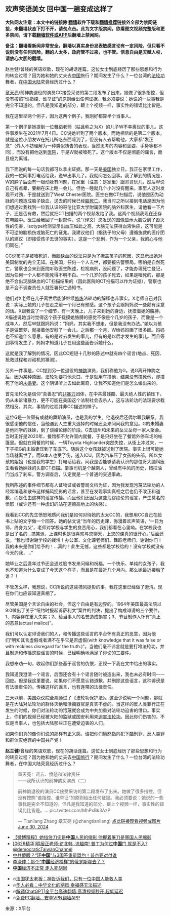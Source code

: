  <!-- 面包屑导航 --> <h2>欢声笑语美女 回中国一趟变成这样了</h2> <p class="notice"><b>大陆网友注意：本文中的链接除 <a href="https://github.com/bannedbook/fanqiang" >翻墙</a>软件下载和<a href="https://github.com/killgcd/justmysocks/blob/master/README.md">翻墙推荐</a>链接外全部为禁网链接，未翻墙状态下打不开，请勿点击。此为文字版禁闻，欲看图文视频完整版和更多禁闻，请下载<a href="https://github.com/bannedbook/fanqiang">翻墙软件或APP</a>后翻墙上禁闻网。</p><p>备注：翻墙看新闻非常安全，翻墙以真实身份发表敏感言论有一定风险，但只看不说则没有任何风险，翻的人太多，政府管不过来，也不管。信息自由是天赋人权，请放心大胆的翻墙。</b></p>  <div class="entry"> <p id="summary">赵兰健/曾经的笑语欢歌，现在的胡话连篇。这位女士到底经历了那些思想和行为的转变过程？因为她和她的丈夫去<span class='wp_keywordlink_affiliate'><a href="https://www.bannedbook.org/" title="中国" target="_blank">中国</a></span>旅行？期间发生了什么？一位台湾的<a href="https://www.bannedbook.org/bnews/tag/%e6%b3%95%e8%bd%ae%e5%8a%9f/" class="st_tag internal_tag" rel="tag" title="标签 法轮功 下的日志">法轮功</a>舞者，在<a href="https://www.bannedbook.org/bnews/tag/%E4%B8%AD%E5%9B%BD/" class="st_tag internal_tag" rel="tag" title="标签 中国 下的日志">中国</a><span class='wp_keywordlink_affiliate'><a href="https://www.bannedbook.org/" title="大陆" target="_blank">大陆</a></span>究竟经历过什么？</p> <p id="conimg"><a href="https://www.bannedbook.org/bnews/tag/%e7%ab%a0%e5%a4%a9%e4%ba%ae/" class="st_tag internal_tag" rel="tag" title="标签 章天亮 下的日志">章天亮</a>/前神韵退役的演员CC接受采访的第二段发布了出来。她做了很多指控，但没有按照“谁指控、谁举证”的原则给出任何证据。我必须要说：她说的一些事我是完全不知道的，但凡是我知道的部分，跟上个视频一样，事实性的错误比比皆是。</p> <p>我在这里举两个例子，因为这两个例子，我刚好都算半个当事人。</p> <p>第一个例子是她提到一位舞蹈老师（姑且称之为X）的儿子W不幸离世的事儿。这件事发生在2021年7月4日。CC说她听到了两个版本，而她相信的是第二个版本，就是这位小朋友W在托儿所吃东西噎到了，但没有人去帮助他，大家都“发正念”（外人不妨理解为一种类似祷告的表现，当然思考的内容和坐姿、手势等都不同），而没有把他送到<a href="https://www.bannedbook.org/bnews/tag/%E5%8C%BB%E9%99%A2/" class="st_tag internal_tag" rel="tag" title="标签 医院 下的日志">医院</a>，于是W就被噎死了。这个版本不仅是彻底的谣言，而且极为离谱。</p> <p>我下面说的每一句话我都可以拿出证据。那一天是<a href="https://www.bannedbook.org/bnews/tag/%e7%be%8e%e5%9b%bd/" class="st_tag internal_tag" rel="tag" title="标签 美国 下的日志">美国</a>独立日，我正在家里工作，我的一位同事打电话给我，说W出事儿了。我就问怎么回事。我了解到的情况是，W的脖子后面有一根动脉有问题，在家里（注意：是家里）跟哥哥玩儿，然后W说自己有点晕，要躺在床上睡一会儿。但他一睡就几个小时没有醒来。家里人这时发现不对劲，于是就送到了West Chester医院。医生在做CT扫描后，说他是因为动脉的问题造成脑子缺血，送去的时候已经<a href="https://www.bannedbook.org/bnews/tag/%E8%84%91%E6%AD%BB%E4%BA%A1/" class="st_tag internal_tag" rel="tag" title="标签 脑死亡 下的日志">脑死亡</a>。我当时之所以接到电话是因为他们想通过我找到一位我认识的哥伦比亚大学附属医院的脑外科医生，请他看一下片子，还是否有救，然后就把CT扫描的两个视频发给了我。这两个视频我现在还存在电脑中。医生给我回了一封邮件，说“（译文）您发送的图像显示大脑受到了毁灭性的伤害，isotype检测显示出血压如此之高，大脑无法获得血液供应，这可能是不可逆的脑损伤或脑死亡的征兆。我建议他们（指孩子的父母）遵循施救的医疗团队的建议（即接受孩子去世的事实）。这是一个悲剧，作为一个父亲，我的心与他们同在。”</p> <p>CC说孩子是被噎死的，而脑缺血的说法只是为了掩盖孩子的死因，这显示出她对美国制度的完全无知。在美国，任何一个人去世，都要报告警察局。哪怕是自然死亡，警察也会来到医院听取医生陈述，检视病例，没问题了，才能办理死亡登记，因为任何一个人都不能死得不明不白。一个几岁的孩子死去，如果是噎死的，那是绝不会出现脑缺血的CT扫描结果的（因此医院的CT扫描可以作为证据），警察也是不会不调查责任人就签署死亡通知书。</p>  <p>他们对X老师在儿子离世后能够继续<span class='wp_keywordlink'><a href="https://www.qi-gong.me/" title="气功修炼网" target="_blank">修炼</a></span>法轮功的解释也非事实。X老师自己对我说：实际上她的儿子在走之前一个月已有预感。这个孩子会跟妈妈说一些颇有深意的话。X跟我说了一个细节，有一天晚上，儿子来到她的身边，抚摸着她的胳膊。X描述说她当时觉得这个孩子抚摸她胳膊的感觉不像是个几岁的孩子，而像是一个成年人。然后W就跟妈妈说：“妈妈，其实我不想走，但是我没有办法。”她以为孩子是做噩梦，就搂着他安慰了一会儿。之后那一个月，W给妈妈画了很多画。妈妈也不知道什么意思，有的是过去发生的事儿，但有的是以后才发生的事儿。而且等到事情发生了，妈妈才知道儿子在用这些画告诉她什么。</p> <p>这就是我了解到的情况，因此CC短短十几秒的陈述中就有四个谣言(地点、死因、抢救过程和对动机的猜测)。</p> <p>另外一件事是，CC提到另一位退役的<span class='wp_keywordlink_affiliate'><a href="https://zh-cn.shenyunperformingarts.org/" title="神韵" target="_blank">神韵</a></span>演员，我们称他为G。说G离开神韵之后，因为某种原因，法轮功要将他灭口，于是就用车撞他，结果没有撞死他，却撞死了他的<a href="https://www.bannedbook.org/bnews/tag/%E6%9C%AA%E5%A9%9A%E5%A6%BB/" class="st_tag internal_tag" rel="tag" title="标签 未婚妻 下的日志">未婚妻</a>。这个阴谋听上去如此离奇，让我不知道他们是怎么编出来的。</p> <p>首先法轮功是信仰“真善忍”的<span class='wp_keywordlink'><a href="https://www.bannedbook.org/forum2/topic6313.html" title="《非暴力不合作运动丛书》" target="_blank">非暴力</a></span>团体，在中共最残酷、最灭绝人性的镇压下，仍从未诉诸暴力，更不可能在美国这个法制社会去杀人，这与法轮功的法理要求截然相反。其次，事情的过程并非CC描述的样子。</p> <p>这位G是一位颇有成就的舞蹈演员，也是我的学生。他退役后还偶尔跟我联系。我很感谢他的信任，当他遇到人生重大选择的时候还会来问问我的意见。G的未婚妻是他同学的妹妹，到了谈婚论嫁的阶段。G去加州和未来的岳父岳母一家人聚会。当时正好是2020年，餐馆都不允许室内就餐，于是只好坐在了餐馆外停车场的帐篷里。但就在用餐的时候，一辆Toyota Highlander突然失控，从街上冲过来，一下子把G的未婚妻压到了车底下。随后这个女孩就被送到了医院。事实上很可能她当场就离世了。而G本人也受了伤，送入ICU。因为汽车压了女孩的头部，所以女孩的姐姐（也是我的学生）打电话给我，问我是否能够请我认识的那位哥大脑科医生看看她妹妹的头部CT扫描。肇事司机是个越南人，曾经有中风的历史，错把油门当成了刹车。警方调查后，认定就是一个普通的交通事故。</p> <p>我所陈述的事件细节都有人证物证或者警局文档为证，因为我发现污蔑法轮功的人经常编造和散布这样捕风捉影的谣言，甚至在发现事实真相之后也仍不改正和道歉，而是任由这样的谣言传播。而且他们还因为这些荒谬绝伦的谣言，产生莫名的愤怒（或许还有一种虚幻的站在道德高地上的快感）。</p>  <p>我看到CC的先生愤怒地质问我们是如何对待她的太太CC的，我想用CC自己在脸书上贴的文字做一个回答。她的帖文说“当年的历史课，弥漫着欢声笑语，‘一日为师，终身为父’，老师对学校与学生的良苦用心，我们都看在心里呦。在学校我也是出了名的&#8230;搞笑派，上课时也是很喜欢与您聊天，上您的课真的很开心。”后面还说，“我也很谢谢学校的栽培！办公室、文化课老师们、舞蹈老师们，谢谢你们！我的未来是你们给予的！&#8230;真的！此生无憾，这些都是学校给的！没有学校就没有今天的我，&#8230;”</p> <p>她毕业之后逢年过节还会通过脸书发来问候和祝福。一个快乐、单纯的女孩子，我也不知道为什么变成了今天这个样子，而且是在最近几个月内。那么她最近接触了谁？！</p> <p>不管怎么样，我想说，CC所说的这些捕风捉影的事，我在这里已经做了澄清。现在你们也应该知道真相了。</p> <p>尽管美国是个言论自由的社会，但这个自由是有边界的。1964年美国最高法院以9:0做出了关于“纽约时报起诉萨利文”案件的判决，提出了构成诽谤的三个要件。1、内容存在重大失实；2、给当事人的名誉造成损害；3、节目制作人怀有“真正的恶意(actual malice)”。</p> <p>我们可以认定诽谤我们的人，和传播这些谣言的平台怀有真正的恶意，因为他们“明知其言虚假或者满不在乎它是否虚假(with knowledge that it was false or with reckless disregard for the truth.)”。当他们毫不讳言就是要打垮法轮功，并且制造和传播这些谣言的时候，已经明确地满足了诽谤的三要件。</p> <p>我想奉劝一句，收起你们那些基于谣言的仇恨，正视一下我在文中给出的事实。</p>  <p>我知道我澄清一个谣言，后面还会有十个谣言随时被造出来，我也未必有时间一一回应。但是我这里要说，如果你们不愿意认错道歉，并删除这些谣言，这种诽谤是有法律责任的。传播这样的谣言，也有连带的法律责任。</p> <p>三天以前，美国众议院全票通过了《法轮功保护法》。这至少说明一个问题，那就是在大陆对法轮功的群体灭绝和活摘器官是真实不虚的。当这样的反人类罪行正在发生的时候，你们对法轮功的污蔑就会成为中共加重对法轮功迫害的借口。事实上，你们的视频已经被大陆的监狱或国安利用来<span class='wp_keywordlink'><a href="https://www.bannedbook.org/forum11/topic278.html" title="评江泽民与中共相互利用迫害法轮功" target="_blank">迫害法轮功</a></span>。因此你们伤害的，不仅是当事人，也包括大陆那些正在遭受迫害的人们。</p> <p>如果你们真的像你们说的那样有正义感，请把你们愤怒指向犯下酷刑罪、反人类罪和群体灭绝罪的中国共产党！</p> <p><strong>赵兰健</strong>/曾经的笑语欢歌，现在的胡话连篇。这位女士到底经历了那些思想和行为的转变过程？因为她和她的丈夫去<a href="https://www.bannedbook.org/bnews/tag/%E4%B8%AD%E5%9B%BD%E6%97%85%E8%A1%8C/" class="st_tag internal_tag" rel="tag" title="标签 中国旅行 下的日志">中国旅行</a>？期间发生了什么？一位台湾的法轮功舞者，在中国大陆究竟经历过什么？</p> <blockquote data-media-max-width="560"> <p dir="ltr" lang="zh">章天亮：谣言、愤怒和法律责任<br />——我所认识的前神韵女演员（二）</p> <p>前神韵退役的演员CC接受采访的第二段发布了出来。她做了很多指控，但没有按照“谁指控、谁举证”的原则给出任何证据。我必须要说：她说的一些事我是完全不知道的，但凡是我知道的部分，跟上个视频一样，事实性的错误比比皆是。… pic.twitter.com/MhPxBk3AzP</p>  <p>— Tianliang Zhang 章天亮 (@zhangtianliang) <a href="https://twitter.com/zhangtianliang/status/1807407526020788619?ref_src=twsrc%5Etfw">点此链接观看视频或图片 June 30, 2024</a></p></blockquote> <!--<div id="taboola-mid-1"></div>--><ul class='op-related-articles' title='相关阅读'> <li><a href='https://www.bannedbook.org/bnews/topimagenews/20240701/2056777.html' target='_blank'>【微博精粹】她挡住刀尖是<b>中国</b>人民的缩影 他握着屠刀是哪国人民缩影</a></li> <li><a href='https://www.bannedbook.org/bnews/sohnews/20240701/2056771.html' target='_blank'>[0626精华]明居正老师:访北韩..访越南! 普丁为何过<b>中国</b>门 就是不入?@democraticTaiwanChannel</a></li> <li><a href='https://www.bannedbook.org/bnews/comments/20240701/2056765.html' target='_blank'>中共傻眼？“环<b>中国</b>”与3国签重量盟约！普京要对付谁</a></li> <li><a href='https://www.bannedbook.org/bnews/comments/20240701/2056761.html' target='_blank'>李濠仲：那个“<b>中国</b>经济榜样”的俄罗斯哪去了？</a></li> <li><a href='https://www.bannedbook.org/bnews/topimagenews/20240701/2056757.html' target='_blank'><b>中国</b>经济不正常 走入死胡同</a></li> </ul> <ul class="texttj"> <li>🔥<a href="https://www.bannedbook.org/bnews/ssgc/20230219/1850782.html" target="_blank">法国犹太老板：神告诉我们，只有一位中国人能救人类</a></li> <li>🔥<a href="https://www.bannedbook.org/bnews/comments/20220220/1694796.html" target="_blank">华人必看：中华文化的飓风 幸福感无法描述</a></li> <li>🔥<a href="https://github.com/bannedbook/fanqiang/wiki/V2ray%E6%9C%BA%E5%9C%BA" target="_blank">解锁ChatGPT|全平台高速翻墙:高清视频秒开,超低延迟</a></li> <li>🔥<a href="https://github.com/bannedbook/fanqiang/wiki/%E7%A6%81%E9%97%BB%E7%BD%91%E5%AE%89%E5%8D%93%E7%BF%BB%E5%A2%99%E6%96%B0%E9%97%BBAPP" target="_blank">免费PC翻墙、安卓VPN翻墙APP</a></li> </ul><p class="src-info">来源：X平台 </p><a name='sharetosocial'></a> <div style="margin-bottom:5px;padding-bottom:5px;clear:both"> <div id="archive-pix-1" class="banner-ads"> <!-- AuctionX Display platform tag START --> <div id="27602x728x90x621x_ADSLOT1" clicktrack="%%CLICK_URL_ESC%%"></div>  <!-- AuctionX Display platform tag END --> </div> <div id="archive-pix-2" class="banner-ads"> <!-- AuctionX Display platform tag START --> <div id="27556x300x250x621x_ADSLOT1" clicktrack="%%CLICK_URL_ESC%%" style="margin:0 auto;text-align:center"></div>  <!-- AuctionX Display platform tag END --> </div> </div>  <div id="archive-pix-1" class="banner-ads"> <!-- AuctionX Display platform tag START --> <div id="27603x728x90x621x_ADSLOT1" clicktrack="%%CLICK_URL_ESC%%"></div>  <!-- AuctionX Display platform tag END --> </div> </div><!--END ENTRY--> 